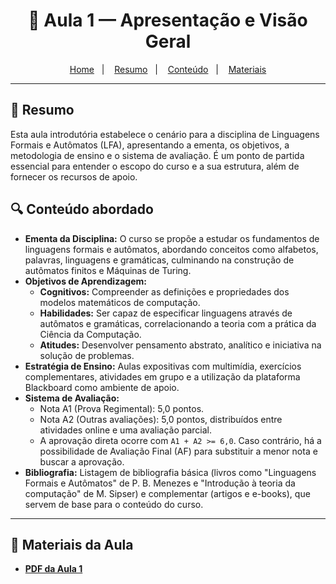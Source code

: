 <h1 align="center">📝 Aula 1 — Apresentação e Visão Geral</h1>

<p align="center">
  <a href="../README.md">Home</a>&nbsp;&nbsp;&nbsp;|&nbsp;&nbsp;&nbsp;
  <a href="#-resumo">Resumo</a>&nbsp;&nbsp;&nbsp;|&nbsp;&nbsp;&nbsp;
  <a href="#-conteúdo-abordado">Conteúdo</a>&nbsp;&nbsp;&nbsp;|&nbsp;&nbsp;&nbsp;
  <a href="#-materiais-da-aula">Materiais</a>
</p>

---

## 📜 Resumo
Esta aula introdutória estabelece o cenário para a disciplina de Linguagens Formais e Autômatos (LFA), apresentando a ementa, os objetivos, a metodologia de ensino e o sistema de avaliação. É um ponto de partida essencial para entender o escopo do curso e a sua estrutura, além de fornecer os recursos de apoio.

## 🔍 Conteúdo abordado
-   **Ementa da Disciplina:** O curso se propõe a estudar os fundamentos de linguagens formais e autômatos, abordando conceitos como alfabetos, palavras, linguagens e gramáticas, culminando na construção de autômatos finitos e Máquinas de Turing.
-   **Objetivos de Aprendizagem:**
    -   **Cognitivos:** Compreender as definições e propriedades dos modelos matemáticos de computação.
    -   **Habilidades:** Ser capaz de especificar linguagens através de autômatos e gramáticas, correlacionando a teoria com a prática da Ciência da Computação.
    -   **Atitudes:** Desenvolver pensamento abstrato, analítico e iniciativa na solução de problemas.
-   **Estratégia de Ensino:** Aulas expositivas com multimídia, exercícios complementares, atividades em grupo e a utilização da plataforma Blackboard como ambiente de apoio.
-   **Sistema de Avaliação:**
    -   Nota A1 (Prova Regimental): 5,0 pontos.
    -   Nota A2 (Outras avaliações): 5,0 pontos, distribuídos entre atividades online e uma avaliação parcial.
    -   A aprovação direta ocorre com `A1 + A2 >= 6,0`. Caso contrário, há a possibilidade de Avaliação Final (AF) para substituir a menor nota e buscar a aprovação.
-   **Bibliografia:** Listagem de bibliografia básica (livros como "Linguagens Formais e Autômatos" de P. B. Menezes e "Introdução à teoria da computação" de M. Sipser) e complementar (artigos e e-books), que servem de base para o conteúdo do curso.

---

## 📎 Materiais da Aula
-   [**PDF da Aula 1**](slides/Aula01_Apresentacao_LFA.pdf)